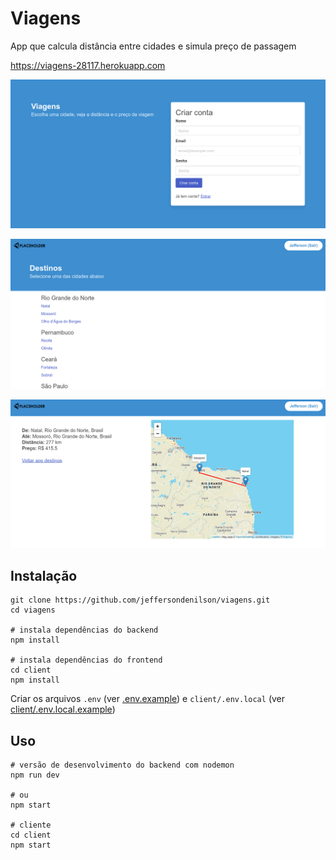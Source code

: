 # Viagens

App que calcula distância entre cidades e simula preço de passagem

https://viagens-28117.herokuapp.com

![screenshot-login](/screenshots/screenshot-login.png)

![screenshot-destinations](/screenshots/screenshot-destinations.png)

![screenshot-travel](/screenshots/screenshot-travel.png)

## Instalação

```
git clone https://github.com/jeffersondenilson/viagens.git
cd viagens

# instala dependências do backend
npm install

# instala dependências do frontend
cd client
npm install
```

Criar os arquivos `.env` (ver [.env.example](.env.example)) e `client/.env.local` (ver [client/.env.local.example](client/.env.local.example))

## Uso

```
# versão de desenvolvimento do backend com nodemon
npm run dev

# ou
npm start

# cliente
cd client
npm start
```

